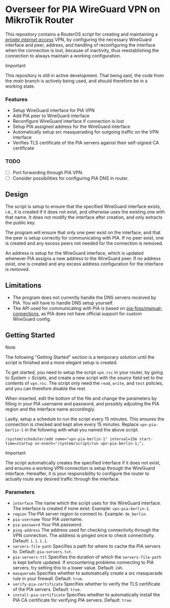 # Overseer for PIA WireGuard VPN on MikroTik Router

This repository contains a RouterOS script for creating and maintaining a _[private internet access](https://www.privateinternetaccess.com/)_ VPN, by configuring the necessary WireGuard interface and peer, address, and handling of reconfiguring the interface when the connection is lost, because of inactivity, thus reestablishing the connection to always maintain a working configuration.

> [!IMPORTANT]  
> This repository is still in active development. That being said, the code from the *main* branch is actively being used, and should therefore be in a working state.

### Features

- Setup WireGuard interface for PIA VPN
- Add PIA peer to WireGuard interface
- Reconfigure WireGuard interface if connection is lost
- Setup PIA assigned address for the WireGuard interface
- Automatically setup src masquerading for outgoing traffic on the VPN interface 
- Verifies TLS certificate of the PIA servers against their self-signed CA certificate

### TODO

- [ ] Port forwarding through PIA VPN.
- [ ] Consider possibilities for configuring PIA DNS in router.

## Design

The script is setup to ensure that the specified WireGuard interface exists, i.e., it is created if it does not exist, and otherwise uses the existing one with that name.
It does not modify the interface after creation, and only extracts the public key.

The program will ensure that only one peer exist on the interface, and that the peer is setup correctly for communicating with PIA.
If no peer exist, one is created and any excess peers not needed for the connection is removed.

An address is setup for the WireGuard interface, which is updated whenever PIA assigns a new address to the WireGuard peer.
If no address exist, one is created and any excess address configuration for the interface is removed.

## Limitations

- The program does not currently handle the DNS servers received by PIA.
  You will have to handle DNS setup yourself.
- The API used for communicating with PIA is based on [pia-foss/manual-connections](https://github.com/pia-foss/manual-connections),
  as PIA does not have official support for custom WireGuard config.

## Getting Started

> [!NOTE]  
> The following "Getting Started" section is a temporary solution until the script is finished and a more elegant setup is created.

To get started, you need to setup the script `vpn.rsc` in your router, by going to *System > Scripts*, and create a new script with the *source* field set to the contents of `vpn.rsc`. The script only need the `read`, `write`, and `test` policies, and you can therefore disable the rest.

When inserted, edit the bottom of the file and change the parameters by filling in your PIA username and password, and possibly adjusting the PIA region and the interface name accordingly.

Lastly, setup a schedule to run the script every 15 minutes. This ensures the connection is checked and kept alive every 15 minutes. Replace `vpn-pia-berlin-1` in the following with what you named the above script.
```
/system/scheduler/add name="vpn-pia-berlin-1" interval=15m start-time=startup on-event="/system/script/run vpn-pia-berlin-1;";
```

> [!IMPORTANT]
> The script automatically creates the specified interface if it does not exist, and ensures a working VPN connection is setup through the WireGuard interface. Hereafter, it is your responsibility to configure the router to actually route any desired traffic through the interface.

### Parameters

- `interface`
    The name which the script uses for the WireGuard interface. The interface is created if none exist.
    Example: `vpn-pia-berlin-1`.
- `region`
    The PIA server region to connect to.
    Example: `de_berlin`.
- `pia-username`
    Your PIA username.
- `pia-password`
    Your PIA password.
- `ping-address`
    The address used for checking connectivity through the VPN connection. The address is pinged once to check connectivity.
    Default: `1.1.1.1`.
- `servers-file-path`
    Specifies a path for where to cache the PIA servers to.
    Default: `pia-servers.txt`.
- `pia-servers-ttl`
    Specifies the duration of which the `servers-file-path` is kept before updated. If encountering problems connecting to PIA servers, try setting this to a lower value.
    Default: `24h`.
- `masquerade`
    Specifies whether to automatically create a src masquerade rule in your firewall.
    Default: `true`.
- `verify-pia-certificate`
    Specifies whether to verify the TLS certificate of the PIA servers.
    Default: `true`.
- `install-pia-certificate`
    Specifies whether to automatically install the PIA CA certificate for verifying PIA servers.
    Default: `true`.
